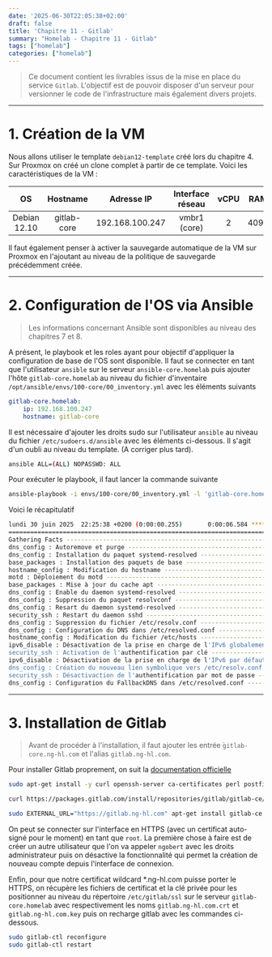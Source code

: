 ```yaml
---
date: '2025-06-30T22:05:38+02:00'
draft: false
title: 'Chapitre 11 - Gitlab'
summary: "Homelab - Chapitre 11 - Gitlab"
tags: ["homelab"]
categories: ["homelab"]
---
```


> Ce document contient les livrables issus de la mise en place du service `Gitlab`. L'objectif est de pouvoir disposer d'un serveur pour versionner le code de l'infrastructure mais également divers projets.

---

# 1. Création de la VM

Nous allons utiliser le template `debian12-template` créé lors du chapitre 4. Sur Proxmox on créé un clone complet à partir de ce template. Voici les caractéristiques de la VM :

| OS      | Hostname     | Adresse IP | Interface réseau | vCPU    | RAM   | Stockage
|:-:    |:-:    |:-:    |:-:    |:-:    |:-:    |:-:
| Debian 12.10     | gitlab-core      | 192.168.100.247    | vmbr1 (core)    | 2     | 4096   | 20Gio

Il faut également penser à activer la sauvegarde automatique de la VM sur Proxmox en l'ajoutant au niveau de la politique de sauvegarde précédemment créée.

---

# 2. Configuration de l'OS via Ansible

> Les informations concernant Ansible sont disponibles au niveau des chapitres 7 et 8.

A présent, le playbook et les roles ayant pour objectif d'appliquer la configuration de base de l'OS sont disponible. Il faut se connecter en tant que l'utilisateur `ansible` sur le serveur `ansible-core.homelab` puis ajouter l'hôte `gitlab-core.homelab` au niveau du fichier d'inventaire `/opt/ansible/envs/100-core/00_inventory.yml` avec les éléments suivants

```yml
gitlab-core.homelab:
    ip: 192.168.100.247
    hostname: gitlab-core
```

Il est nécessaire d'ajouter les droits sudo sur l'utilisateur `ansible` au niveau du fichier `/etc/sudoers.d/ansible` avec les éléments ci-dessous. Il s'agit d'un oubli au niveau du template. (A corriger plus tard).

```bash
ansible ALL=(ALL) NOPASSWD: ALL
```

Pour exécuter le playbook, il faut lancer la commande suivante

```bash
ansible-playbook -i envs/100-core/00_inventory.yml -l 'gitlab-core.homelab,' playbooks/00_config_vm.yml
```

Voici le récapitulatif

```bash
lundi 30 juin 2025  22:25:38 +0200 (0:00:00.255)       0:00:06.584 ************ 
=============================================================================== 
Gathering Facts ----------------------------------------------------------------------------------------------------------- 0.99s
dns_config : Autoremove et purge ------------------------------------------------------------------------------------------ 0.56s
dns_config : Installation du paquet systemd-resolved ---------------------------------------------------------------------- 0.45s
base_packages : Installation des paquets de base -------------------------------------------------------------------------- 0.45s
hostname_config : Modification du hostname -------------------------------------------------------------------------------- 0.43s
motd : Déploiement du motd ------------------------------------------------------------------------------------------------ 0.43s
base_packages : Mise à jour du cache apt ---------------------------------------------------------------------------------- 0.38s
dns_config : Enable du daemon systemd-resolved ---------------------------------------------------------------------------- 0.38s
dns_config : Suppression du paquet resolvconf ----------------------------------------------------------------------------- 0.33s
dns_config : Resart du daemon systemd-resolved ---------------------------------------------------------------------------- 0.29s
security_ssh : Restart du daemon sshd ------------------------------------------------------------------------------------- 0.26s
dns_config : Suppression du fichier /etc/resolv.conf ---------------------------------------------------------------------- 0.18s
dns_config : Configuration du DNS dans /etc/resolved.conf ----------------------------------------------------------------- 0.18s
hostname_config : Modification du fichier /etc/hosts ---------------------------------------------------------------------- 0.18s
ipv6_disable : Désactivation de la prise en charge de l'IPv6 globalement -------------------------------------------------- 0.18s
security_ssh : Activation de l'authentification par clé ------------------------------------------------------------------- 0.13s
ipv6_disable : Désactivation de la prise en charge de l'IPv6 par défaut --------------------------------------------------- 0.13s
dns_config : Création du nouveau lien symbolique vers /etc/resolv.conf ---------------------------------------------------- 0.13s
security_ssh : Désactivaction de l'authentification par mot de passe ------------------------------------------------------ 0.13s
dns_config : Configuration du FallbackDNS dans /etc/resolved.conf --------------------------------------------------------- 0.13s
```

---

# 3. Installation de Gitlab

> Avant de procéder à l'installation, il faut ajouter les entrée ̀`gitlab-core.ng-hl.com` et l'alias `gitlab.ng-hl.com`.

Pour installer Gitlab proprement, on suit la [documentation officielle](https://about.gitlab.com/install/#debian)

```bash
sudo apt-get install -y curl openssh-server ca-certificates perl postfix
```

```bash
curl https://packages.gitlab.com/install/repositories/gitlab/gitlab-ce/script.deb.sh | sudo bash
```

```bash
sudo EXTERNAL_URL="https://gitlab.ng-hl.com" apt-get install gitlab-ce
```

On peut se connecter sur l'interface en HTTPS (avec un certificat auto-signé pour le moment) en tant que `root`. La première chose à faire est de créer un autre utilisateur que l'on va appeler `ngobert` avec les droits administrateur puis on désactive la fonctionnalité qui permet la création de nouveau compte depuis l'interface de connexion.

Enfin, pour que notre certificat wildcard *.ng-hl.com puisse porter le HTTPS, on récupère les fichiers de certificat et la clé privée pour les positionner au niveau du répertoire `/etc/gitlab/ssl` sur le serveur `gitlab-core.homelab` avec respectivement les noms `gitlab.ng-hl.com.crt` et `gitlab.ng-hl.com.key` puis on recharge gitlab avec les commandes ci-dessous.

```bash
sudo gitlab-ctl reconfigure
sudo gitlab-ctl restart
```